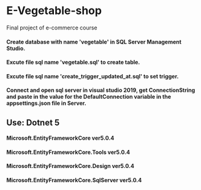 # E-Vegetable-shop
Final project of e-commerce course

#### Create database with name 'vegetable' in SQL Server Management Studio.<br/>
#### Excute file sql name 'vegetable.sql' to create table.<br/>
#### Excute file sql name 'create_trigger_updated_at.sql' to set trigger.<br/>
#### Connect and open sql server in visual studio 2019, get ConnectionString and paste in the value for the DefaultConnection variable in the appsettings.json file in Server.<br/>
## Use: Dotnet 5<br/>
#### Microsoft.EntityFrameworkCore ver5.0.4<br/>
#### Microsoft.EntityFrameworkCore.Tools ver5.0.4<br/>
#### Microsoft.EntityFrameworkCore.Design ver5.0.4<br/>
#### Microsoft.EntityFrameworkCore.SqlServer ver5.0.4
